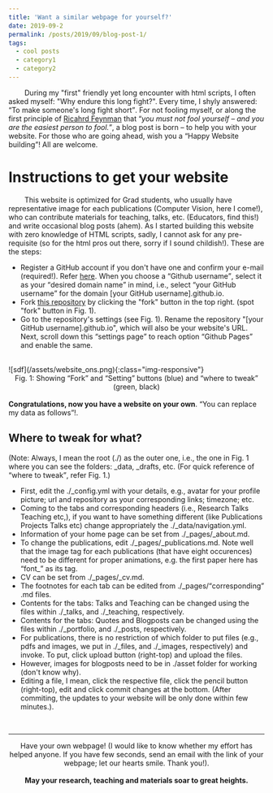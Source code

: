 ```yaml
---
title: 'Want a similar webpage for yourself?'
date: 2019-09-2
permalink: /posts/2019/09/blog-post-1/
tags:
  - cool posts
  - category1
  - category2
---
```

<!-- ONS -->
 &nbsp; &nbsp; &nbsp; &nbsp;  During my "first" friendly yet long encounter with html scripts, I often asked myself: "Why endure this long fight?". Every time, I shyly answered: <q>To make someone's long fight short</q>. For not fooling myself, or along the first principle  of [Ricahrd Feynman](https://en.wikipedia.org/wiki/Richard_Feynman) that <q><i>you must not fool yourself – and you are the easiest person to fool.</i></q>, a blog post is born – to help you with your website. For those who are going ahead, wish you a <q>Happy Website building</q>! All are welcome.

Instructions to get your website
======
 &nbsp; &nbsp; &nbsp; &nbsp; This website is optimized for Grad students, who usually have representative image for each publications (Computer Vision, here I come!), who can contribute materials for teaching, talks, etc. (Educators, find this!) and write occasional blog posts (ahem). As I started building this website with zero knowledge of HTML scripts, sadly, I cannot ask for any pre-requisite (so for the html pros out there, sorry if I sound childish!). These are the steps:  
*  Register a GitHub account if you don't have one and confirm your e-mail (required!). Refer [here](https://www.wikihow.com/Create-an-Account-on-GitHub). When you choose a <q>Github username</q>, select it as your <q>desired domain name</q> in mind, i.e., select <q>your GitHub username</q> for the domain [your GitHub username].github.io. <br>
* Fork [this repository](https://github.com/maheshmohanmr/maheshmohanmr.github.io) by clicking the "fork" button in the top right. (spot "fork" button in Fig. 1).<br> 
* Go to the repository's settings (see Fig. 1). Rename the repository "[your GitHub username].github.io", which will also be your website's URL. Next, scroll down this <q>settings page</q> to reach option  <q>Github Pages</q> and enable the same. 
<br>
![sdf](/assets/website_ons.png){:class="img-responsive"}
<center>Fig. 1: Showing <q>Fork</q> and <q>Setting</q> buttons (blue) and <q>where to tweak</q> (green, black) </center>
<br> <b>Congratulations, now you have a website on your own</b>. <q>You can replace my data as follows</q>!.

Where to tweak for what?
-----
(Note: Always, I mean the root (./) as the outer one, i.e., the one in Fig. 1 where you can see the folders: \_data, \_drafts, etc. 
(For quick reference of <q>where to tweak</q>, refer Fig. 1.)<br>
* First, edit the ./\_config.yml with your details, e.g., avatar for your profile picture; url and repository as your corresponding links; timezone; etc.<br>
* Coming to the tabs and corresponding headers (i.e., Research Talks Teaching etc,), if you want to have something different (like Publications Projects Talks etc) change appropriately the ./\_data/navigation.yml.<br>
* Information of your home page can be set from ./\_pages/\_about.md.<br>
* To change the publications, edit ./\_pages/\_publications.md. Note well that the image tag for each publications (that have eight occurences) need to be different for proper animations, e.g. the first paper here has <q>font\_</q> as its tag.<br>
* CV can be set from ./\_pages/\_cv.md.<br>
* The footnotes for each tab can be edited from  ./\_pages/<q>corresponding</q> .md files.<br>
* Contents for the tabs: Talks and Teaching can be changed using the files within ./\_talks, and ./\_teaching, respectively.<br>
* Contents for the tabs: Quotes and Blogposts can be changed using the files within ./\_portfolio, and ./\_posts, respectively.<br>
* For publications, there is no restriction of which folder to put files (e.g., pdfs and images, we put in ./\_files, and ./\_images, respectively)  and invoke. To put, click upload button (right-top) and upload the files. <br>
* However, images for blogposts need to be in ./asset folder for working (don't know why). <br>
* Editing a file, I mean, click the respective file, click the pencil button (right-top), edit and click commit changes at the bottom. (After commiting, the updates to your website will be only done within few minutes.).
<br>
<hr>
 <center>Have your own webpage! (I would like to know whether my effort has helped anyone. If you have few seconds, send an email with the link of your webpage; let our hearts smile. Thank you!).</center> <br><center> <b>May your research, teaching and materials soar to great heights.</b> </center>
















